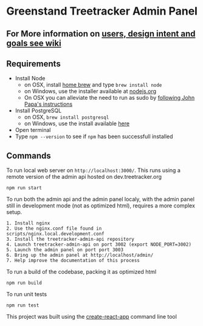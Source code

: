 # Greenstand Treetracker Admin Panel

## For More information on [users, design intent and goals see wiki](https://github.com/Greenstand/treetracker-admin/wiki)

## Requirements

- Install Node
    - on OSX, install [home brew](http://brew.sh/) and type `brew install node`
    - on Windows, use the installer available at [nodejs.org](http://nodejs.org/)
    - On OSX you can alleviate the need to run as sudo by [following John Papa's instructions](http://jpapa.me/nomoresudo)
- Install PostgreSQL
    - on OSX, `brew install postgresql`
    - on Windows, use the install available [here](https://www.postgresql.org/download/windows/)
- Open terminal
- Type `npm --version` to see if `npm` has been successfull installed

## Commands

To run local web server on `http://localhost:3000/`.  This runs using a remote version of the admin api hosted on dev.treetracker.org

```
npm run start
```

To run both the admin api and the admin panel localy, with the admin panel still in development mode (not as optimized html), requires a more complex setup.

```
1. Install nginx
2. Use the nginx.conf file found in scripts/nginx.local.development.conf
3. Install the treetracker-admin-api repository
4. Launch treetracker-admin-api on port 3002 (export NODE_PORT=3002)
5. Launch the admin panel on port port 3003
6. Bring up the admin panel at http://localhost/admin/
7. Help improve the documentation of this process
```

To run a build of the codebase, packing it as optimized html

```
npm run build
```

To run unit tests

```
npm run test
```

This project was built using the [create-react-app](https://github.com/facebook/create-react-app) command line tool
